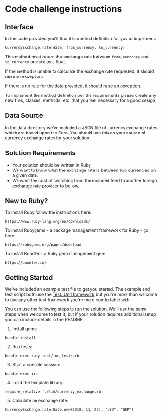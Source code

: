 # Code challenge instructions

## Interface

In the code provided you'll find this method definition for you to implement:

    CurrencyExchange.rate(date, from_currency, to_currency)

This method must return the exchange rate between `from_currency` and `to_currency` on `date` as a float.

If the method is unable to calculate the exchange rate requested, it should raise an exception.

If there is no rate for the date provided, it should raise an exception.

To implement the method definition per the requirements please create any new files, classes, methods, etc. that you feel necessary for a good design.

## Data Source

In the data directory we've included a JSON file of currency exchange rates which are based upon the Euro.  You should use this as your source of currency exchange rates for your solution.

## Solution Requirements

* Your solution should be written in Ruby
* We want to know what the exchange rate is between two currencies on a given date.
* We want the cost of switching from the included feed to another foreign exchange rate provider to be low.

## New to Ruby?

To install Ruby follow the instructions here:

    https://www.ruby-lang.org/en/downloads/

To install Rubygems - a package management framework for Ruby - go here:

    https://rubygems.org/pages/download

To install Bundler - a Ruby gem management gem:

    https://bundler.io/

## Getting Started

We've included an example test file to get you started.  The example and test script both use the [Test::Unit framework](http://test-unit.github.io/) but you're more than welcome to use any other test framework you're more comfortable with.

You can use the following steps to run the solution.  We'll use the same steps when we come to test it, but if your solution requires additional setup you can include details in the README.

1. Install gems:

```
bundle install
```

2. Run tests:

```
bundle exec ruby test/run_tests.rb
```

3. Start a console session:

```
bundle exec irb
```

4. Load the template library:

```
require_relative './lib/currency_exchange.rb'
```

5. Calculate an exchange rate:

```
CurrencyExchange.rate(Date.new(2018, 11, 22), "USD", "GBP")
```
